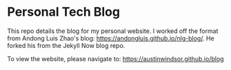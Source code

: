 # Personal Tech Blog

This repo details the blog for my personal website. I worked off the format from Andong Luis Zhao's blog: https://andongluis.github.io/nlg-blog/. He forked his from the Jekyll Now blog repo.

To view the website, please navigate to: https://austinwindsor.github.io/blog
